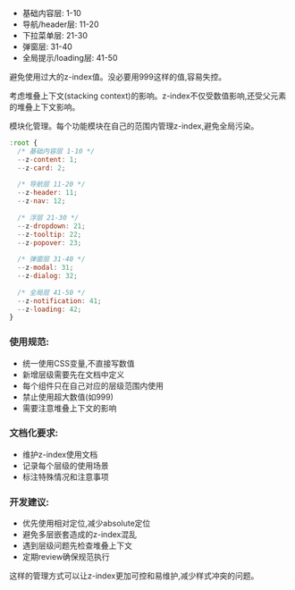 + 基础内容层: 1-10
+ 导航/header层: 11-20  
+ 下拉菜单层: 21-30
+ 弹窗层: 31-40
+ 全局提示/loading层: 41-50

<font style="color:rgb(38, 38, 38);">避免使用过大的z-index值。没必要用999这样的值,容易失控。</font>

<font style="color:rgb(38, 38, 38);">考虑堆叠上下文(stacking context)的影响。z-index不仅受数值影响,还受父元素的堆叠上下文影响。</font>

<font style="color:rgb(38, 38, 38);">模块化管理。每个功能模块在自己的范围内管理z-index,避免全局污染。</font>

<font style="color:rgb(38, 38, 38);"></font>

```jsx
:root {
  /* 基础内容层 1-10 */
  --z-content: 1;
  --z-card: 2;
  
  /* 导航层 11-20 */
  --z-header: 11;
  --z-nav: 12;
  
  /* 浮层 21-30 */
  --z-dropdown: 21;
  --z-tooltip: 22;
  --z-popover: 23;
  
  /* 弹窗层 31-40 */
  --z-modal: 31;
  --z-dialog: 32;
  
  /* 全局层 41-50 */
  --z-notification: 41;
  --z-loading: 42;
}
```

### <font style="color:rgb(38, 38, 38);">使用规范:</font>
+ <font style="color:rgb(38, 38, 38);">统一使用CSS变量,不直接写数值</font>
+ <font style="color:rgb(38, 38, 38);">新增层级需要先在文档中定义</font>
+ <font style="color:rgb(38, 38, 38);">每个组件只在自己对应的层级范围内使用</font>
+ <font style="color:rgb(38, 38, 38);">禁止使用超大数值(如999)</font>
+ <font style="color:rgb(38, 38, 38);">需要注意堆叠上下文的影响</font>

### <font style="color:rgb(38, 38, 38);">文档化要求:</font>
+ <font style="color:rgb(38, 38, 38);">维护z-index使用文档</font>
+ <font style="color:rgb(38, 38, 38);">记录每个层级的使用场景</font>
+ <font style="color:rgb(38, 38, 38);">标注特殊情况和注意事项</font>

### <font style="color:rgb(38, 38, 38);">开发建议:</font>
+ <font style="color:rgb(38, 38, 38);">优先使用相对定位,减少absolute定位</font>
+ <font style="color:rgb(38, 38, 38);">避免多层嵌套造成的z-index混乱</font>
+ <font style="color:rgb(38, 38, 38);">遇到层级问题先检查堆叠上下文</font>
+ <font style="color:rgb(38, 38, 38);">定期review确保规范执行</font>

<font style="color:rgb(38, 38, 38);">这样的管理方式可以让z-index更加可控和易维护,减少样式冲突的问题。</font>

<font style="color:rgb(38, 38, 38);"></font>

<font style="color:rgb(38, 38, 38);"></font>

<font style="color:rgb(38, 38, 38);"></font>

<font style="color:rgb(38, 38, 38);"></font>

<font style="color:rgb(38, 38, 38);"></font>

<font style="color:rgb(38, 38, 38);"></font>

<font style="color:rgb(38, 38, 38);"></font>

<font style="color:rgb(38, 38, 38);"></font>

<font style="color:rgb(38, 38, 38);"></font>

<font style="color:rgb(38, 38, 38);"></font>

<font style="color:rgb(38, 38, 38);"></font>

<font style="color:rgb(38, 38, 38);"></font>

<font style="color:rgb(38, 38, 38);"></font>

<font style="color:rgb(38, 38, 38);"></font>

